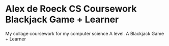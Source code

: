 # Alex de Roeck  CS Coursework  Blackjack Game + Learner
My collage coursework for my computer science A level. A Blackjack Game + Learner
